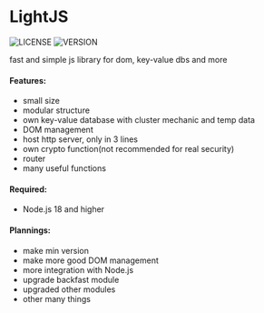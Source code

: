 # LightJS
![LICENSE](https://img.shields.io/badge/MPL--2.0-blue?style=for-the-badge) 
![VERSION](https://gist.github.com/tterb/982ae14a9307b80117dbf49f624ce0e8)

fast and simple js library for dom, key-value dbs and more

#### Features:
   - small size
   - modular structure 
   - own key-value database with cluster mechanic and temp data
   - DOM management 
   - host http server, only in 3 lines
   - own crypto function(not recommended for real security)
   - router 
   - many useful functions

#### Required:
   - Node.js 18 and higher 

#### Plannings:
   - make min version
   - make more good DOM management 
   - more integration with Node.js
   - upgrade backfast module
   - upgraded other modules 
   - other many things 


